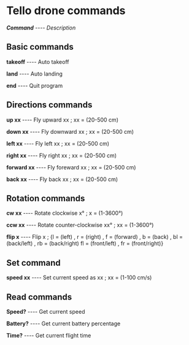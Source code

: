 # Tello drone commands

***Command**  ----  Description*

## Basic commands

**takeoff**  ----  Auto takeoff

**land**  ----  Auto landing

**end**  ---- Quit program

## Directions commands

**up xx**  ----  Fly upward xx ; xx = (20-500 cm)

**down xx**  ----  Fly downward xx ; xx = (20-500 cm)

**left xx**  ----  Fly left xx ; xx = (20-500 cm)

**right xx**  ----  Fly right xx ; xx = (20-500 cm)

**forward xx**  ----  Fly foreward xx ; xx = (20-500 cm)

**back xx**  ----  Fly back xx ; xx = (20-500 cm)

## Rotation commands

**cw xx**  ----  Rotate clockwise x° ; x = (1-3600°)

**ccw xx**  ----  Rotate counter-clockwise xx° ; xx = (1-3600°)

**flip x**  ----  Flip x ; {l = (left) , r = (right) , f = (forward) , b = (back) , bl = (back/left) , rb = (back/right) 
                            fl = (front/left) , fr = (front/right)}
## Set command

**speed xx**  ----  Set current speed as xx ; xx = (1-100 cm/s)

## Read commands
**Speed?**  ----  Get current speed

**Battery?**  ----  Get current battery percentage

**Time?**  ----  Get current flight time
